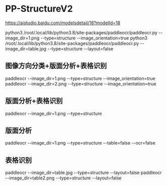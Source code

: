 # PP-StructureV2

https://aistudio.baidu.com/modelsdetail/18?modelId=18

python3 /root/.local/lib/python3.8/site-packages/paddleocr/paddleocr.py --image_dir=1.png --type=structure --image_orientation=true
python3 /root/.local/lib/python3.8/site-packages/paddleocr/paddleocr.py --image_dir=table.jpg --type=structure --layout=false

## 图像方向分类+版面分析+表格识别
paddleocr --image_dir=1.png --type=structure --image_orientation=true
paddleocr --image_dir=2.png --type=structure --image_orientation=true

## 版面分析+表格识别
paddleocr --image_dir=1.png --type=structure

## 版面分析
paddleocr --image_dir=1.png --type=structure --table=false --ocr=false

## 表格识别
paddleocr --image_dir=table.jpg --type=structure --layout=false
paddleocr --image_dir=table2.png --type=structure --layout=false


